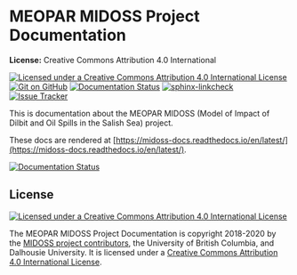 MEOPAR MIDOSS Project Documentation
===================================

**License:** Creative Commons Attribution 4.0 International

[![Licensed under a Creative Commons Attribution 4.0 International License](https://img.shields.io/badge/license-CC--By--4.0-lightgrey.svg)](https://creativecommons.org/licenses/by/4.0/)
[![Git on GitHub](https://img.shields.io/badge/version%20control-git-blue.svg?logo=github)](https://github.com/MIDOSS/docs)
[![Documentation Status](https://readthedocs.org/projects/midoss-docs/badge/?version=latest)](https://midoss-docs.readthedocs.io/en/latest/)
[![sphinx-linkcheck](https://github.com/MIDOSS/docs/workflows/sphinx-linkcheck/badge.svg)](https://github.com/MIDOSS/docs/actions?query=workflow%3Asphinx-linkcheck)
[![Issue Tracker](https://img.shields.io/github/issues/MIDOSS/docs?logo=github)](https://github.com/MIDOSS/docs/issues)

This is documentation about the MEOPAR MIDOSS
(Model of Impact of Dilbit and Oil Spills in the Salish Sea) project.

These docs are rendered at [https://midoss-docs.readthedocs.io/en/latest/](https://midoss-docs.readthedocs.io/en/latest/).

[![Documentation Status](https://readthedocs.org/projects/midoss-docs/badge/?version=latest)](https://midoss-docs.readthedocs.io/en/latest/)


License
-------

[![Licensed under a Creative Commons Attribution 4.0 International License](https://i.creativecommons.org/l/by/4.0/88x31.png)](https://creativecommons.org/licenses/by/4.0/)

The MEOPAR MIDOSS Project Documentation is copyright 2018-2020 by the
[MIDOSS project contributors](https://github.com/MIDOSS/docs/blob/master/CONTRIBUTORS.rst),
the University of British Columbia,
and Dalhousie University.
It is licensed under a
[Creative Commons Attribution 4.0 International License](https://creativecommons.org/licenses/by/4.0/).
